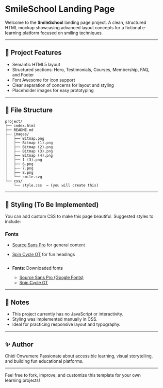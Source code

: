 # SmileSchool Landing Page

Welcome to the **SmileSchool** landing page project. A clean, structured HTML mockup showcasing advanced layout concepts for a fictional e-learning platform focused on smiling techniques.

---

## 🚀 Project Features

* Semantic HTML5 layout
* Structured sections: Hero, Testimonials, Courses, Membership, FAQ, and Footer
* Font Awesome for icon support
* Clear separation of concerns for layout and styling
* Placeholder images for easy prototyping

---

## 📁 File Structure

```
project/
├── index.html
├── README.md
├── images/
│   ├── Bitmap.png
│   ├── Bitmap (1).png
│   ├── Bitmap (2).png
│   ├── Bitmap (3).png
│   ├── Bitmap (4).png
│   ├── 1 (3).png
│   ├── 6.png
│   ├── 7.png
│   ├── 8.png
│   └── smile.svg
└── css/
    └── style.css  ← (you will create this)
```

---

## 🎨 Styling (To Be Implemented)

You can add custom CSS to make this page beautiful. Suggested styles to include:

### Fonts

* [Source Sans Pro](https://fonts.google.com/specimen/Source+Sans+Pro) for general content
* [Spin Cycle OT](https://www.fonts.com/font/spin-cycle) for fun headings

  ```

* **Fonts**: Downloaded fonts

  * [Source Sans Pro (Google Fonts)](https://fonts.google.com/specimen/Source+Sans+Pro)
  * [Spin Cycle OT](https://www.fonts.com/font/spin-cycle)

---

## 📌 Notes

* This project currently has no JavaScript or interactivity.
* Styling was implemented manually in CSS.
* Ideal for practicing responsive layout and typography.

---

## ✨ Author

Chidi Onwumere
Passionate about accessible learning, visual storytelling, and building fun educational platforms.

---

Feel free to fork, improve, and customize this template for your own learning projects!